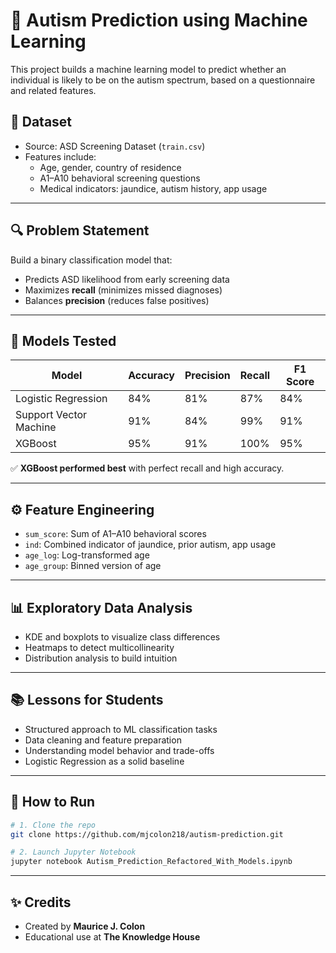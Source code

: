 # 🧠 Autism Prediction using Machine Learning

This project builds a machine learning model to predict whether an individual is likely to be on the autism spectrum, based on a questionnaire and related features.

## 📁 Dataset
- Source: ASD Screening Dataset (`train.csv`)
- Features include:
  - Age, gender, country of residence
  - A1–A10 behavioral screening questions
  - Medical indicators: jaundice, autism history, app usage

---

## 🔍 Problem Statement

Build a binary classification model that:
- Predicts ASD likelihood from early screening data
- Maximizes **recall** (minimizes missed diagnoses)
- Balances **precision** (reduces false positives)

---

## 🧪 Models Tested

| Model                | Accuracy | Precision | Recall | F1 Score |
|----------------------|----------|-----------|--------|----------|
| Logistic Regression  | 84%      | 81%       | 87%    | 84%      |
| Support Vector Machine | 91%   | 84%       | 99%    | 91%      |
| XGBoost              | 95%      | 91%       | 100%   | 95%      |

✅ **XGBoost performed best** with perfect recall and high accuracy.

---

## ⚙️ Feature Engineering

- `sum_score`: Sum of A1–A10 behavioral scores
- `ind`: Combined indicator of jaundice, prior autism, app usage
- `age_log`: Log-transformed age
- `age_group`: Binned version of age

---

## 📊 Exploratory Data Analysis

- KDE and boxplots to visualize class differences
- Heatmaps to detect multicollinearity
- Distribution analysis to build intuition

---

## 📚 Lessons for Students

- Structured approach to ML classification tasks
- Data cleaning and feature preparation
- Understanding model behavior and trade-offs
- Logistic Regression as a solid baseline

---

## 🚀 How to Run

```bash
# 1. Clone the repo
git clone https://github.com/mjcolon218/autism-prediction.git

# 2. Launch Jupyter Notebook
jupyter notebook Autism_Prediction_Refactored_With_Models.ipynb

```

---

## ✨ Credits

- Created by **Maurice J. Colon**
- Educational use at **The Knowledge House**
